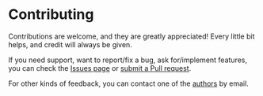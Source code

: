# Contributing

Contributions are welcome, and they are greatly appreciated! Every little bit helps, and credit will always be given.

If you need support, want to report/fix a bug, ask for/implement features, you can check the
[Issues page](https://github.com/marcofavorito/flloat/issues)
or [submit a Pull request](https://github.com/marcofavorito/flloat/pulls).

For other kinds of feedback, you can contact one of the
[authors](./authors.md) by email.
